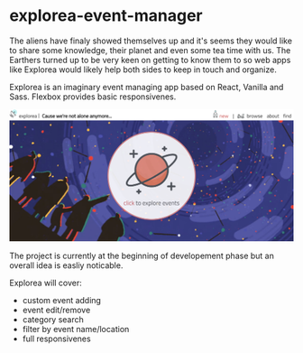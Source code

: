 # explorea-event-manager
The aliens have finaly showed themselves up and it's seems they would like to share some knowledge, their planet and even some tea time with us. The Earthers turned up to be very keen on getting to know them to so web apps like Explorea would likely help both sides to keep in touch and organize.


Explorea is an imaginary event managing app based on React, Vanilla and Sass. Flexbox provides basic responsivenes. 

<img src='screenshot.PNG'>

The project is currently at the beginning of developement phase but an overall idea is easliy noticable. 

Explorea will cover:

<ul>
    <li>custom event adding</li>
    <li>event edit/remove</li>
    <li>category search</li>
    <li>filter by event name/location</li>
    <li>full responsivenes</li>
</ul>